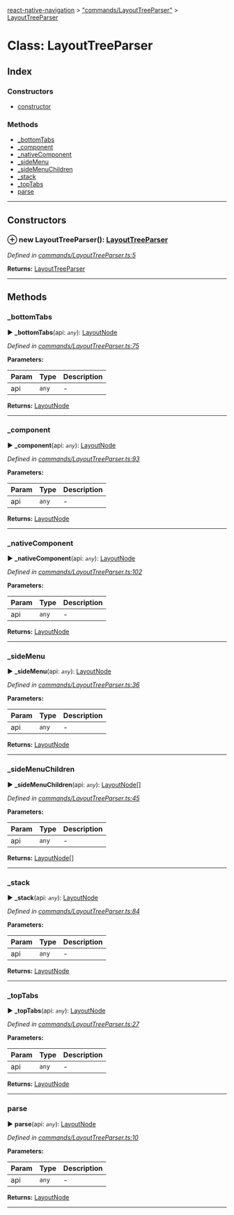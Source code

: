 [react-native-navigation](../README.md) > ["commands/LayoutTreeParser"](../modules/_commands_layouttreeparser_.md) > [LayoutTreeParser](../classes/_commands_layouttreeparser_.layouttreeparser.md)



# Class: LayoutTreeParser

## Index

### Constructors

* [constructor](_commands_layouttreeparser_.layouttreeparser.md#constructor)


### Methods

* [_bottomTabs](_commands_layouttreeparser_.layouttreeparser.md#_bottomtabs)
* [_component](_commands_layouttreeparser_.layouttreeparser.md#_component)
* [_nativeComponent](_commands_layouttreeparser_.layouttreeparser.md#_nativecomponent)
* [_sideMenu](_commands_layouttreeparser_.layouttreeparser.md#_sidemenu)
* [_sideMenuChildren](_commands_layouttreeparser_.layouttreeparser.md#_sidemenuchildren)
* [_stack](_commands_layouttreeparser_.layouttreeparser.md#_stack)
* [_topTabs](_commands_layouttreeparser_.layouttreeparser.md#_toptabs)
* [parse](_commands_layouttreeparser_.layouttreeparser.md#parse)



---
## Constructors
<a id="constructor"></a>


### ⊕ **new LayoutTreeParser**(): [LayoutTreeParser](_commands_layouttreeparser_.layouttreeparser.md)


*Defined in [commands/LayoutTreeParser.ts:5](https://github.com/wix/react-native-navigation/blob/5cba4e85/lib/src/commands/LayoutTreeParser.ts#L5)*





**Returns:** [LayoutTreeParser](_commands_layouttreeparser_.layouttreeparser.md)

---


## Methods
<a id="_bottomtabs"></a>

###  _bottomTabs

► **_bottomTabs**(api: *`any`*): [LayoutNode](../interfaces/_commands_layouttreecrawler_.layoutnode.md)



*Defined in [commands/LayoutTreeParser.ts:75](https://github.com/wix/react-native-navigation/blob/5cba4e85/lib/src/commands/LayoutTreeParser.ts#L75)*



**Parameters:**

| Param | Type | Description |
| ------ | ------ | ------ |
| api | `any`   |  - |





**Returns:** [LayoutNode](../interfaces/_commands_layouttreecrawler_.layoutnode.md)





___

<a id="_component"></a>

###  _component

► **_component**(api: *`any`*): [LayoutNode](../interfaces/_commands_layouttreecrawler_.layoutnode.md)



*Defined in [commands/LayoutTreeParser.ts:93](https://github.com/wix/react-native-navigation/blob/5cba4e85/lib/src/commands/LayoutTreeParser.ts#L93)*



**Parameters:**

| Param | Type | Description |
| ------ | ------ | ------ |
| api | `any`   |  - |





**Returns:** [LayoutNode](../interfaces/_commands_layouttreecrawler_.layoutnode.md)





___

<a id="_nativecomponent"></a>

###  _nativeComponent

► **_nativeComponent**(api: *`any`*): [LayoutNode](../interfaces/_commands_layouttreecrawler_.layoutnode.md)



*Defined in [commands/LayoutTreeParser.ts:102](https://github.com/wix/react-native-navigation/blob/5cba4e85/lib/src/commands/LayoutTreeParser.ts#L102)*



**Parameters:**

| Param | Type | Description |
| ------ | ------ | ------ |
| api | `any`   |  - |





**Returns:** [LayoutNode](../interfaces/_commands_layouttreecrawler_.layoutnode.md)





___

<a id="_sidemenu"></a>

###  _sideMenu

► **_sideMenu**(api: *`any`*): [LayoutNode](../interfaces/_commands_layouttreecrawler_.layoutnode.md)



*Defined in [commands/LayoutTreeParser.ts:36](https://github.com/wix/react-native-navigation/blob/5cba4e85/lib/src/commands/LayoutTreeParser.ts#L36)*



**Parameters:**

| Param | Type | Description |
| ------ | ------ | ------ |
| api | `any`   |  - |





**Returns:** [LayoutNode](../interfaces/_commands_layouttreecrawler_.layoutnode.md)





___

<a id="_sidemenuchildren"></a>

###  _sideMenuChildren

► **_sideMenuChildren**(api: *`any`*): [LayoutNode](../interfaces/_commands_layouttreecrawler_.layoutnode.md)[]



*Defined in [commands/LayoutTreeParser.ts:45](https://github.com/wix/react-native-navigation/blob/5cba4e85/lib/src/commands/LayoutTreeParser.ts#L45)*



**Parameters:**

| Param | Type | Description |
| ------ | ------ | ------ |
| api | `any`   |  - |





**Returns:** [LayoutNode](../interfaces/_commands_layouttreecrawler_.layoutnode.md)[]





___

<a id="_stack"></a>

###  _stack

► **_stack**(api: *`any`*): [LayoutNode](../interfaces/_commands_layouttreecrawler_.layoutnode.md)



*Defined in [commands/LayoutTreeParser.ts:84](https://github.com/wix/react-native-navigation/blob/5cba4e85/lib/src/commands/LayoutTreeParser.ts#L84)*



**Parameters:**

| Param | Type | Description |
| ------ | ------ | ------ |
| api | `any`   |  - |





**Returns:** [LayoutNode](../interfaces/_commands_layouttreecrawler_.layoutnode.md)





___

<a id="_toptabs"></a>

###  _topTabs

► **_topTabs**(api: *`any`*): [LayoutNode](../interfaces/_commands_layouttreecrawler_.layoutnode.md)



*Defined in [commands/LayoutTreeParser.ts:27](https://github.com/wix/react-native-navigation/blob/5cba4e85/lib/src/commands/LayoutTreeParser.ts#L27)*



**Parameters:**

| Param | Type | Description |
| ------ | ------ | ------ |
| api | `any`   |  - |





**Returns:** [LayoutNode](../interfaces/_commands_layouttreecrawler_.layoutnode.md)





___

<a id="parse"></a>

###  parse

► **parse**(api: *`any`*): [LayoutNode](../interfaces/_commands_layouttreecrawler_.layoutnode.md)



*Defined in [commands/LayoutTreeParser.ts:10](https://github.com/wix/react-native-navigation/blob/5cba4e85/lib/src/commands/LayoutTreeParser.ts#L10)*



**Parameters:**

| Param | Type | Description |
| ------ | ------ | ------ |
| api | `any`   |  - |





**Returns:** [LayoutNode](../interfaces/_commands_layouttreecrawler_.layoutnode.md)





___


